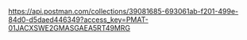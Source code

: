 https://api.postman.com/collections/39081685-693061ab-f201-499e-84d0-d5daed446349?access_key=PMAT-01JACXSWE2GMASGAEA5RT49MRG
